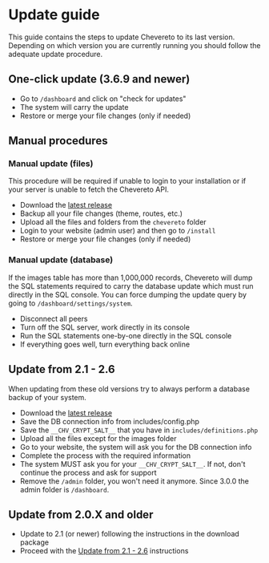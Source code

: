 Update guide
============

This guide contains the steps to update Chevereto to its last version. Depending on which version you are currently running you should follow the adequate update procedure.

One-click update (3.6.9 and newer)
----------------------------------

*   Go to `/dashboard` and click on "check for updates"
*   The system will carry the update
*   Restore or merge your file changes (only if needed)

Manual procedures
-----------------

### Manual update (files)

This procedure will be required if unable to login to your installation or if your server is unable to fetch the Chevereto API.

*   Download the [latest release](https://chevereto.com/panel/downloads)
*   Backup all your file changes (theme, routes, etc.)
*   Upload all the files and folders from the `chevereto` folder
*   Login to your website (admin user) and then go to `/install`
*   Restore or merge your file changes (only if needed)

### Manual update (database)

If the images table has more than 1,000,000 records, Chevereto will dump the SQL statements required to carry the database update which must run directly in the SQL console. You can force dumping the update query by going to `/dashboard/settings/system`.

*   Disconnect all peers
*   Turn off the SQL server, work directly in its console
*   Run the SQL statements one-by-one directly in the SQL console
*   If everything goes well, turn everything back online

Update from 2.1 - 2.6
---------------------

When updating from these old versions try to always perform a database backup of your system.

*   Download the [latest release](https://chevereto.com/panel/downloads)
*   Save the DB connection info from includes/config.php
*   Save the `__CHV_CRYPT_SALT__` that you have in `includes/definitions.php`
*   Upload all the files except for the images folder
*   Go to your website, the system will ask you for the DB connection info
*   Complete the process with the required information
*   The system MUST ask you for your `__CHV_CRYPT_SALT__`. If not, don't continue the process and ask for support
*   Remove the `/admin` folder, you won't need it anymore. Since 3.0.0 the admin folder is `/dashboard`.

Update from 2.0.X and older
---------------------------

*   Update to 2.1 (or newer) following the instructions in the download package
*   Proceed with the [Update from 2.1 - 2.6](#from-2_1-to-2_5) instructions